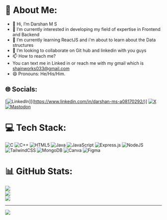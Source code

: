 

<!---
Shainworks/Shainworks is a ✨ special ✨ repository because its `README.md` (this file) appears on your GitHub profile.
You can click the Preview link to take a look at your changes.
--->
# 💫 About Me:
- 👋 Hi, I’m Darshan M S
- 👀 I’m currently interested in developing my field of expertise in Frontend and Backend
- 🌱 I’m currently learning ReactJS and i'm about to learn about the Data structures
- 💞️ I’m looking to collaborate on Git hub and linkedin with you guys
- 📫 How to reach me?
-    You can text me in Linked in or reach me with my gmail which is shainworks033@gmail.com
- 😄 Pronouns: He/His/Him. 


## 🌐 Socials:
[![LinkedIn](https://img.shields.io/badge/LinkedIn-%230077B5.svg?logo=linkedin&logoColor=white)][(https://www.linkedin.com/in/darshan-ms-a08170292/)] [![X](https://img.shields.io/badge/X-black.svg?logo=X&logoColor=white)](https://x.com/Darshan_ms_06) [![Mastodon](https://img.shields.io/badge/-MASTODON-%232B90D9?style=for-the-badge&logo=mastodon&logoColor=white)](https://mastodon.social/@@Darshan.M.S) 

# 💻 Tech Stack:
![C](https://img.shields.io/badge/c-%2300599C.svg?style=plastic&logo=c&logoColor=white) ![C++](https://img.shields.io/badge/c++-%2300599C.svg?style=plastic&logo=c%2B%2B&logoColor=white) ![HTML5](https://img.shields.io/badge/html5-%23E34F26.svg?style=plastic&logo=html5&logoColor=white) ![Java](https://img.shields.io/badge/java-%23ED8B00.svg?style=plastic&logo=openjdk&logoColor=white) ![JavaScript](https://img.shields.io/badge/javascript-%23323330.svg?style=plastic&logo=javascript&logoColor=%23F7DF1E) ![Express.js](https://img.shields.io/badge/express.js-%23404d59.svg?style=plastic&logo=express&logoColor=%2361DAFB) ![NodeJS](https://img.shields.io/badge/node.js-6DA55F?style=plastic&logo=node.js&logoColor=white) ![TailwindCSS](https://img.shields.io/badge/tailwindcss-%2338B2AC.svg?style=plastic&logo=tailwind-css&logoColor=white) ![MongoDB](https://img.shields.io/badge/MongoDB-%234ea94b.svg?style=plastic&logo=mongodb&logoColor=white) ![Canva](https://img.shields.io/badge/Canva-%2300C4CC.svg?style=plastic&logo=Canva&logoColor=white) ![Figma](https://img.shields.io/badge/figma-%23F24E1E.svg?style=plastic&logo=figma&logoColor=white)
# 📊 GitHub Stats:
![](https://github-readme-stats.vercel.app/api?username=Shainworks&theme=dark&hide_border=false&include_all_commits=false&count_private=false)<br/>
![](https://github-readme-streak-stats.herokuapp.com/?user=Shainworks&theme=dark&hide_border=false)<br/>
![](https://github-readme-stats.vercel.app/api/top-langs/?username=Shainworks&theme=dark&hide_border=false&include_all_commits=false&count_private=false&layout=compact)

---
[![](https://visitcount.itsvg.in/api?id=Shainworks&icon=4&color=0)](https://visitcount.itsvg.in)

<!-- Proudly created with GPRM ( https://gprm.itsvg.in ) -->
